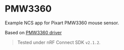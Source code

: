 # PMW3360

Example NCS app for Pixart PMW3360 mouse sensor.

Based on [PMW3360 driver](https://developer.nordicsemi.com/nRF_Connect_SDK/doc/2.1.2/nrf/drivers/pmw3360.html)

> Tested under nRF Connect SDK `v2.1.2`.

